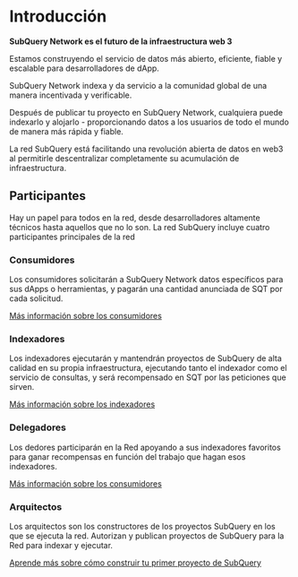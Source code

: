 # Introducción

**SubQuery Network es el futuro de la infraestructura web 3**

Estamos construyendo el servicio de datos más abierto, eficiente, fiable y escalable para desarrolladores de dApp.

SubQuery Network indexa y da servicio a la comunidad global de una manera incentivada y verificable.

Después de publicar tu proyecto en SubQuery Network, cualquiera puede indexarlo y alojarlo - proporcionando datos a los usuarios de todo el mundo de manera más rápida y fiable.

La red SubQuery está facilitando una revolución abierta de datos en web3 al permitirle descentralizar completamente su acumulación de infraestructura.

## Participantes

Hay un papel para todos en la red, desde desarrolladores altamente técnicos hasta aquellos que no lo son. La red SubQuery incluye cuatro participantes principales de la red

### Consumidores

Los consumidores solicitarán a SubQuery Network datos específicos para sus dApps o herramientas, y pagarán una cantidad anunciada de SQT por cada solicitud.

[Más información sobre los consumidores](./consumers.md)

### Indexadores

Los indexadores ejecutarán y mantendrán proyectos de SubQuery de alta calidad en su propia infraestructura, ejecutando tanto el indexador como el servicio de consultas, y será recompensado en SQT por las peticiones que sirven.

[Más información sobre los indexadores](./indexers.md)

### Delegadores

Los dedores participarán en la Red apoyando a sus indexadores favoritos para ganar recompensas en función del trabajo que hagan esos indexadores.

[Más información sobre los consumidores](./delegadors.md)

### Arquitectos

Los arquitectos son los constructores de los proyectos SubQuery en los que se ejecuta la red. Autorizan y publican proyectos de SubQuery para la Red para indexar y ejecutar.

[Aprende más sobre cómo construir tu primer proyecto de SubQuery](/build/introduction.md)
